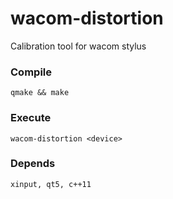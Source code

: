 # wacom-distortion
Calibration tool for wacom stylus
### Compile
    qmake && make
### Execute
    wacom-distortion <device>
### Depends
	xinput, qt5, c++11
